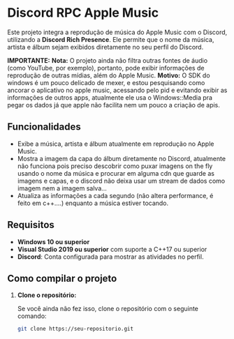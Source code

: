 # Discord RPC Apple Music

Este projeto integra a reprodução de música do Apple Music com o Discord, utilizando a **Discord Rich Presence**. Ele permite que o nome da música, artista e álbum sejam exibidos diretamente no seu perfil do Discord.

**IMPORTANTE:**
**Nota:** O projeto ainda não filtra outras fontes de áudio (como YouTube, por exemplo), portanto, pode exibir informações de reprodução de outras mídias, além do Apple Music.
**Motivo:** O SDK do windows é um pouco delicado de mexer, e estou pesquisando como ancorar o aplicativo no apple music, acessando pelo pid e evitando exibir as informações de outros apps, atualmente ele usa o Windows::Media pra pegar os dados já que apple não facilita nem um pouco a criação de apis.

## Funcionalidades

- Exibe a música, artista e álbum atualmente em reprodução no Apple Music.
- Mostra a imagem da capa do álbum diretamente no Discord, atualmente não funciona pois preciso descobrir como puxar imagens on the fly usando o nome da música e procurar em alguma cdn que guarde as imagens e capas, e o discord não deixa usar um stream de dados como imagem nem a imagem salva...
- Atualiza as informações a cada segundo (não altera performance, é feito em c++....) enquanto a música estiver tocando.

## Requisitos

- **Windows 10 ou superior**
- **Visual Studio 2019 ou superior** com suporte a C++17 ou superior
- **Discord**: Conta configurada para mostrar as atividades no perfil.

## Como compilar o projeto

1. **Clone o repositório:**

   Se você ainda não fez isso, clone o repositório com o seguinte comando:

   ```bash
   git clone https://seu-repositorio.git
